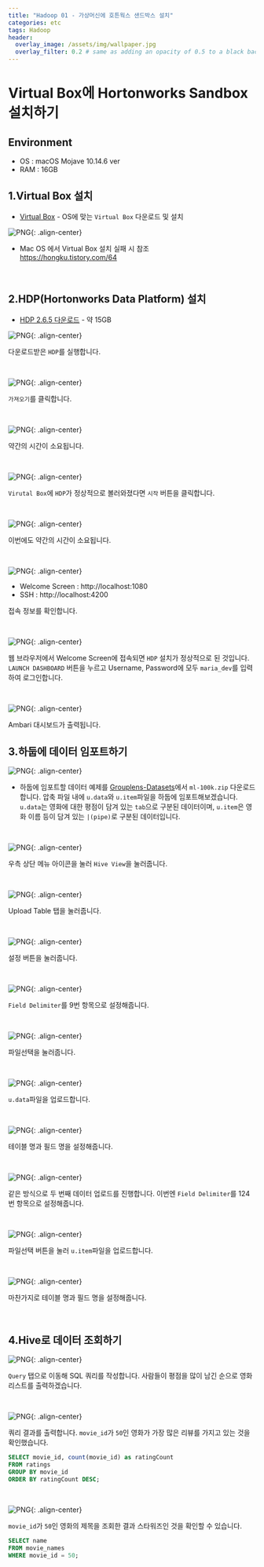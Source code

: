 ```yaml
---
title: "Hadoop 01 - 가상머신에 호튼웍스 샌드박스 설치"
categories: etc
tags: Hadoop
header:
  overlay_image: /assets/img/wallpaper.jpg
  overlay_filter: 0.2 # same as adding an opacity of 0.5 to a black background
---
```


# Virtual Box에 Hortonworks Sandbox 설치하기

## Environment

- OS : macOS Mojave 10.14.6 ver
- RAM : 16GB


## 1.Virtual Box 설치

- [Virtual Box](https://www.virtualbox.org/wiki/Downloads) - OS에 맞는 `Virtual Box` 다운로드 및 설치

![PNG](/assets/img/post_img/2019-12-19-hadoop_01/img_01-1.png){: .align-center}

- Mac OS 에서 Virtual Box 설치 실패 시 참조  
https://hongku.tistory.com/64

<br>

## 2.HDP(Hortonworks Data Platform) 설치

- [HDP 2.6.5 다운로드](https://downloads-hortonworks.akamaized.net/sandbox-hdp-2.6.5/HDP_2.6.5_virtualbox_180626.ova) - 약 15GB

![PNG](/assets/img/post_img/2019-12-19-hadoop_01/img_02-1.png){: .align-center}

다운로드받은 `HDP`를 실행합니다.

<br>

![PNG](/assets/img/post_img/2019-12-19-hadoop_01/img_02-2.png){: .align-center}

`가져오기`를 클릭합니다.

<br>

![PNG](/assets/img/post_img/2019-12-19-hadoop_01/img_02-3.png){: .align-center}

약간의 시간이 소요됩니다.

<br>

![PNG](/assets/img/post_img/2019-12-19-hadoop_01/img_02-4.png){: .align-center}

`Virutal Box`에 `HDP`가 정상적으로 볼러와졌다면 `시작` 버튼을 클릭합니다.

<br>

![PNG](/assets/img/post_img/2019-12-19-hadoop_01/img_02-5.png){: .align-center}

이번에도 약간의 시간이 소요됩니다.

<br>

![PNG](/assets/img/post_img/2019-12-19-hadoop_01/img_02-6.png){: .align-center}

- Welcome Screen : http://localhost:1080
- SSH : http://localhost:4200

접속 정보를 확인합니다.


<br>

![PNG](/assets/img/post_img/2019-12-19-hadoop_01/img_02-7.png){: .align-center}

웹 브라우저에서 Welcome Screen에 접속되면 `HDP` 설치가 정상적으로 된 것입니다. `LAUNCH DASHBOARD` 버튼을 누르고 Username, Password에 모두 `maria_dev`를 입력하여 로그인합니다.

<br>

![PNG](/assets/img/post_img/2019-12-19-hadoop_01/img_02-8.png){: .align-center}

Ambari 대시보드가 출력됩니다.


## 3.하둡에 데이터 임포트하기

![PNG](/assets/img/post_img/2019-12-19-hadoop_01/img_03-1.png){: .align-center}

- 하둡에 임포트할 데이터 예제를 [Grouplens-Datasets](https://grouplens.org/datasets/movielens/)에서 `ml-100k.zip` 다운로드합니다. 압축 파일 내에 `u.data`와 `u.item`파일을 하둡에 임포트해보겠습니다. `u.data`는 영화에 대한 평점이 담겨 있는 `tab`으로 구분된 데이터이며, `u.item`은 영화 이름 등이 담겨 있는 `|(pipe)`로 구분된 데이터입니다.

<br>

![PNG](/assets/img/post_img/2019-12-19-hadoop_01/img_03-2.png){: .align-center}

우측 상단 메뉴 아이콘을 눌러 `Hive View`을 눌러줍니다.

<br>

![PNG](/assets/img/post_img/2019-12-19-hadoop_01/img_03-3.png){: .align-center}

Upload Table 탭을 눌러줍니다.

<br>

![PNG](/assets/img/post_img/2019-12-19-hadoop_01/img_03-4.png){: .align-center}

설정 버튼을 눌러줍니다.

<br>

![PNG](/assets/img/post_img/2019-12-19-hadoop_01/img_03-5.png){: .align-center}

`Field Delimiter`를 9번 항목으로 설정해줍니다.

<br>

![PNG](/assets/img/post_img/2019-12-19-hadoop_01/img_03-6.png){: .align-center}

파일선택을 눌러줍니다.

<br>

![PNG](/assets/img/post_img/2019-12-19-hadoop_01/img_03-7.png){: .align-center}

`u.data`파일을 업로드합니다.

<br>

![PNG](/assets/img/post_img/2019-12-19-hadoop_01/img_03-8.png){: .align-center}

테이블 명과 필드 명을 설정해줍니다.

<br>

![PNG](/assets/img/post_img/2019-12-19-hadoop_01/img_03-9.png){: .align-center}

같은 방식으로 두 번째 데이터 업로드를 진행합니다. 이번엔 `Field Delimiter`를 124번 항목으로 설정해줍니다.

<br>

![PNG](/assets/img/post_img/2019-12-19-hadoop_01/img_03-10.png){: .align-center}

파일선택 버튼을 눌러 `u.item`파일을 업로드합니다.

<br>

![PNG](/assets/img/post_img/2019-12-19-hadoop_01/img_03-11.png){: .align-center}

마찬가지로 테이블 명과 필드 명을 설정해줍니다.


<br>

## 4.Hive로 데이터 조회하기

![PNG](/assets/img/post_img/2019-12-19-hadoop_01/img_04-1.png){: .align-center}

`Query` 탭으로 이동해 SQL 쿼리를 작성합니다. 사람들이 평점을 많이 남긴 순으로 영화 리스트를 출력하겠습니다.

<br>

![PNG](/assets/img/post_img/2019-12-19-hadoop_01/img_04-2.png){: .align-center}

쿼리 결과를 출력합니다. `movie_id`가 `50`인 영화가 가장 많은 리뷰를 가지고 있는 것을 확인했습니다.


```sql
SELECT movie_id, count(movie_id) as ratingCount
FROM ratings
GROUP BY movie_id
ORDER BY ratingCount DESC;
```

<br>

![PNG](/assets/img/post_img/2019-12-19-hadoop_01/img_04-3.png){: .align-center}

`movie_id`가 `50`인 영화의 제목을 조회한 결과 스타워즈인 것을 확인할 수 있습니다.

```sql
SELECT name
FROM movie_names
WHERE movie_id = 50;
```
